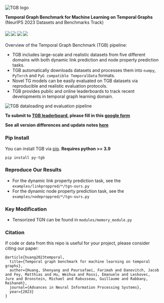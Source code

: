 <!-- # TGB -->
![TGB logo](imgs/logo.png)

**Temporal Graph Benchmark for Machine Learning on Temporal Graphs** (NeurIPS 2023 Datasets and Benchmarks Track)
<h4>
	<a href="https://arxiv.org/abs/2307.01026"><img src="https://img.shields.io/badge/arXiv-pdf-yellowgreen"></a>
	<a href="https://pypi.org/project/py-tgb/"><img src="https://img.shields.io/pypi/v/py-tgb.svg?color=brightgreen"></a>
	<a href="https://tgb.complexdatalab.com/"><img src="https://img.shields.io/badge/website-blue"></a>
	<a href="https://docs.tgb.complexdatalab.com/"><img src="https://img.shields.io/badge/docs-orange"></a>
</h4> 


Overview of the Temporal Graph Benchmark (TGB) pipeline:
- TGB includes large-scale and realistic datasets from five different domains with both dynamic link prediction and node property prediction tasks.
- TGB automatically downloads datasets and processes them into `numpy`, `PyTorch` and `PyG compatible TemporalData` formats. 
- Novel TG models can be easily evaluated on TGB datasets via reproducible and realistic evaluation protocols. 
- TGB provides public and online leaderboards to track recent developments in temporal graph learning domain.

![TGB dataloading and evaluation pipeline](imgs/pipeline.png)

**To submit to [TGB leaderboard](https://tgb.complexdatalab.com/), please fill in this [google form](https://forms.gle/SEsXvN1QHo9tSFwx9)**

**See all version differences and update notes [here](https://tgb.complexdatalab.com/docs/update/)**


### Pip Install

You can install TGB via [pip](https://pypi.org/project/py-tgb/). **Requires python >= 3.9**
```
pip install py-tgb
```

### Reproduce Our Results

- For the dynamic link property prediction task, see the `examples/linkproppred/*/tgn-ours.py`
- For the dynamic node property prediction task, see the `examples/nodeproppred/*/tgn-ours.py`

### Key Modification

- Tensorized TGN can be found in `modules/memory_module.py`

### Citation

If code or data from this repo is useful for your project, please consider citing our paper:
```
@article{huang2023temporal,
  title={Temporal graph benchmark for machine learning on temporal graphs},
  author={Huang, Shenyang and Poursafaei, Farimah and Danovitch, Jacob and Fey, Matthias and Hu, Weihua and Rossi, Emanuele and Leskovec, Jure and Bronstein, Michael and Rabusseau, Guillaume and Rabbany, Reihaneh},
  journal={Advances in Neural Information Processing Systems},
  year={2023}
}
```
<!-- 

### Install dependency
Our implementation works with python >= 3.9 and can be installed as follows

1. set up virtual environment (conda should work as well)
```
python -m venv ~/tgb_env/
source ~/tgb_env/bin/activate
```

2. install external packages
```
pip install pandas==1.5.3
pip install matplotlib==3.7.1
pip install clint==0.5.1
```

install Pytorch and PyG dependencies (needed to run the examples)
```
pip install torch==2.0.0 --index-url https://download.pytorch.org/whl/cu117
pip install torch_geometric==2.3.0
pip install pyg_lib torch_scatter torch_sparse torch_cluster torch_spline_conv -f https://data.pyg.org/whl/torch-2.0.0+cu117.html
```

3. install local dependencies under root directory `/TGB`
```
pip install -e .
```


### Instruction for tracking new documentation and running mkdocs locally

1. first run the mkdocs server locally in your terminal 
```
mkdocs serve
```

2. go to the local hosted web address similar to
```
[14:18:13] Browser connected: http://127.0.0.1:8000/
```

Example: to track documentation of a new hi.py file in tgb/edgeregression/hi.py


3. create docs/api/tgb.hi.md and add the following
```
# `tgb.edgeregression`

::: tgb.edgeregression.hi
```

4. edit mkdocs.yml 
```
nav:
  - Overview: index.md
  - About: about.md
  - API:
	other *.md files 
	- tgb.edgeregression: api/tgb.hi.md
```

### Creating new branch ###
```
git fetch origin

git checkout -b test origin/test
```

### dependencies for mkdocs (documentation)
```
pip install mkdocs
pip install mkdocs-material
pip install mkdocstrings-python
pip install mkdocs-jupyter
pip install notebook
```


### full dependency list
Our implementation works with python >= 3.9 and has the following dependencies
```
pytorch == 2.0.0
torch-geometric == 2.3.0
torch-scatter==2.1.1
torch-sparse==0.6.17
torch-spline-conv==1.2.2
pandas==1.5.3
clint==0.5.1
``` -->
